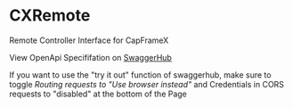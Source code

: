 # CXRemote
Remote Controller Interface for CapFrameX

View OpenApi Specififation on [SwaggerHub](https://app.swaggerhub.com/apis/CapFrameX/cx-remote)

If you want to use the "try it out" function of swaggerhub, make sure to toggle _Routing requests to "Use browser instead"_ and Credentials in CORS requests to "disabled" at the bottom of the Page
